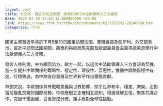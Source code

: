 ```yaml
---
layout: post
title: 外交部：習近平訪法期間　將應約舉行中法歐領導人三方會晤
date: 2024-04-30 23:02:18.000000000 +08:00
link: https://news.rthk.hk/rthk/ch/component/k2/1751292-20240430.htm
categories: rthk
---
```


國家主席習近平將於下月5至10日國事訪問法國、塞爾維亞及匈牙利。外交部表示，習近平訪問法國期間，將應約與總統馬克龍及歐盟委員會主席馮德萊恩舉行中法歐領導人三方會晤。

發言人林劍說，中方願同法方、歐方一起，以這次中法歐領導人三方會晤為契機，進一步提升中歐關係的戰略性、穩定性、建設性、互惠性，推動中歐關係穩中有進、行穩致遠，為中歐各自發展及世界和平作出積極貢獻。

林劍又說，中歐關係具有戰略意義與世界影響，關乎世界和平、穩定、繁榮。面對當前變亂交織的國際局勢，中歐應樹立正確相互認知，增進理解互信，聚焦共識合作，克服干擾困難，妥善管控分歧，攜手應對全球性挑戰。
